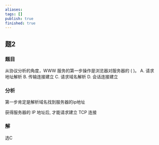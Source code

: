 ```yaml
---
aliases: 
tags: []
publish: true
finished: true
---
```

## 题2
### 题目
从协议分析的角度，WWW 服务的第一步操作是浏览器对服务器的 ( )。
A. 请求地址解析 B. 传输连接建立
C. 请求域名解析 D. 会话连接建立
### 分析
第一步肯定是解析域名找到服务器的ip地址

获得服务器的 IP 地址后, 才能请求建立 TCP 连接
### 解
选C
